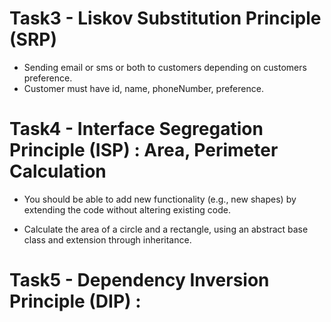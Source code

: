 # Task3 - Liskov Substitution Principle (SRP)

 * Sending email or sms or both to customers depending on customers preference.
 * Customer must have id, name, phoneNumber, preference.

# Task4 -	Interface Segregation Principle (ISP) : Area, Perimeter Calculation

* You should be able to add new functionality (e.g., new shapes)
  by extending the code without altering existing code.
  
* Calculate the area of a circle and a rectangle, using an abstract base class and
  extension through inheritance.

# Task5 -	Dependency Inversion Principle (DIP) : 

  
